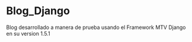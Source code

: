 # Blog_Django

Blog desarrollado a manera de prueba usando el Framework MTV Django en su version 1.5.1